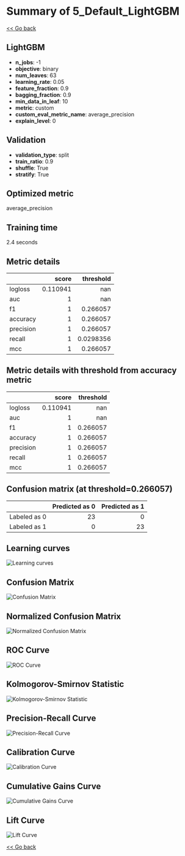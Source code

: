 # Summary of 5_Default_LightGBM

[<< Go back](../README.md)


## LightGBM
- **n_jobs**: -1
- **objective**: binary
- **num_leaves**: 63
- **learning_rate**: 0.05
- **feature_fraction**: 0.9
- **bagging_fraction**: 0.9
- **min_data_in_leaf**: 10
- **metric**: custom
- **custom_eval_metric_name**: average_precision
- **explain_level**: 0

## Validation
 - **validation_type**: split
 - **train_ratio**: 0.9
 - **shuffle**: True
 - **stratify**: True

## Optimized metric
average_precision

## Training time

2.4 seconds

## Metric details
|           |    score |   threshold |
|:----------|---------:|------------:|
| logloss   | 0.110941 | nan         |
| auc       | 1        | nan         |
| f1        | 1        |   0.266057  |
| accuracy  | 1        |   0.266057  |
| precision | 1        |   0.266057  |
| recall    | 1        |   0.0298356 |
| mcc       | 1        |   0.266057  |


## Metric details with threshold from accuracy metric
|           |    score |   threshold |
|:----------|---------:|------------:|
| logloss   | 0.110941 |  nan        |
| auc       | 1        |  nan        |
| f1        | 1        |    0.266057 |
| accuracy  | 1        |    0.266057 |
| precision | 1        |    0.266057 |
| recall    | 1        |    0.266057 |
| mcc       | 1        |    0.266057 |


## Confusion matrix (at threshold=0.266057)
|              |   Predicted as 0 |   Predicted as 1 |
|:-------------|-----------------:|-----------------:|
| Labeled as 0 |               23 |                0 |
| Labeled as 1 |                0 |               23 |

## Learning curves
![Learning curves](learning_curves.png)
## Confusion Matrix

![Confusion Matrix](confusion_matrix.png)


## Normalized Confusion Matrix

![Normalized Confusion Matrix](confusion_matrix_normalized.png)


## ROC Curve

![ROC Curve](roc_curve.png)


## Kolmogorov-Smirnov Statistic

![Kolmogorov-Smirnov Statistic](ks_statistic.png)


## Precision-Recall Curve

![Precision-Recall Curve](precision_recall_curve.png)


## Calibration Curve

![Calibration Curve](calibration_curve_curve.png)


## Cumulative Gains Curve

![Cumulative Gains Curve](cumulative_gains_curve.png)


## Lift Curve

![Lift Curve](lift_curve.png)



[<< Go back](../README.md)
